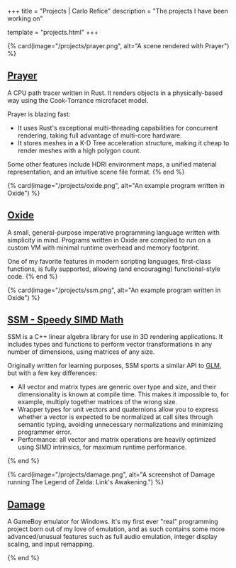 +++
title = "Projects | Carlo Refice"
description = "The projects I have been working on"

template = "projects.html"
+++

{% card(image="/projects/prayer.png", alt="A scene rendered with Prayer") %}

## [Prayer](https://github.com/CRefice/prayer)

A CPU path tracer written in Rust. It renders objects in a physically-based way using the Cook-Torrance microfacet model.

Prayer is blazing fast:

- It uses Rust's exceptional multi-threading capabilities for concurrent rendering, taking full advantage of multi-core hardware.
- It stores meshes in a K-D Tree acceleration structure, making it cheap to render meshes with a high polygon count.

Some other features include HDRI environment maps, a unified material representation, and an intuitive scene file format.
{% end %}

{% card(image="/projects/oxide.png", alt="An example program written in Oxide") %}

## [Oxide](https://github.com/CRefice/oxide)

A small, general-purpose imperative programming language written with simplicity in mind.
Programs written in Oxide are compiled to run on a custom VM with minimal runtime overhead and memory footprint.

One of my favorite features in modern scripting languages, first-class functions, is fully supported, allowing (and encouraging) functional-style code.
{% end %}

{% card(image="/projects/ssm.png", alt="An example program written in Oxide") %}

## [SSM - Speedy SIMD Math](https://github.com/CRefice/ssm)

SSM is a C++ linear algebra library for use in 3D rendering applications.
It includes types and functions to perform vector transformations in any number of dimensions, using matrices of any size.

Originally written for learning purposes, SSM sports a similar API to [GLM](https://glm.g-truc.net), but with a few key differences:

- All vector and matrix types are generic over type and size, and their dimensionality is known at compile time. This makes it impossible to, for example, multiply together matrices of the wrong size.
- Wrapper types for unit vectors and quaternions allow you to express whether a vector is expected to be normalized at call sites through semantic typing, avoiding unnecessary normalizations and minimizing programmer error.
- Performance: all vector and matrix operations are heavily optimized using SIMD intrinsics, for maximum runtime performance.

{% end %}

{% card(image="/projects/damage.png", alt="A screenshot of Damage running The Legend of Zelda: Link's Awakening.") %}

## [Damage](https://github.com/CRefice/Damage)

A GameBoy emulator for Windows. It's my first ever "real" programming project born out of my love of emulation, and as such contains some more advanced/unusual features such as full audio emulation, integer display scaling, and input remapping.

{% end %}
